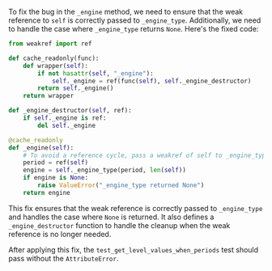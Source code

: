 To fix the bug in the `_engine` method, we need to ensure that the weak reference to `self` is correctly passed to `_engine_type`. Additionally, we need to handle the case where `_engine_type` returns `None`. Here's the fixed code:

```python
from weakref import ref

def cache_readonly(func):
    def wrapper(self):
        if not hasattr(self, "_engine"):
            self._engine = ref(func(self), self._engine_destructor)
        return self._engine()
    return wrapper

def _engine_destructor(self, ref):
    if self._engine is ref:
        del self._engine

@cache_readonly
def _engine(self):
    # To avoid a reference cycle, pass a weakref of self to _engine_type.
    period = ref(self)
    engine = self._engine_type(period, len(self))
    if engine is None:
        raise ValueError("_engine_type returned None")
    return engine
```

This fix ensures that the weak reference is correctly passed to `_engine_type` and handles the case where `None` is returned. It also defines a `_engine_destructor` function to handle the cleanup when the weak reference is no longer needed.

After applying this fix, the `test_get_level_values_when_periods` test should pass without the `AttributeError`.